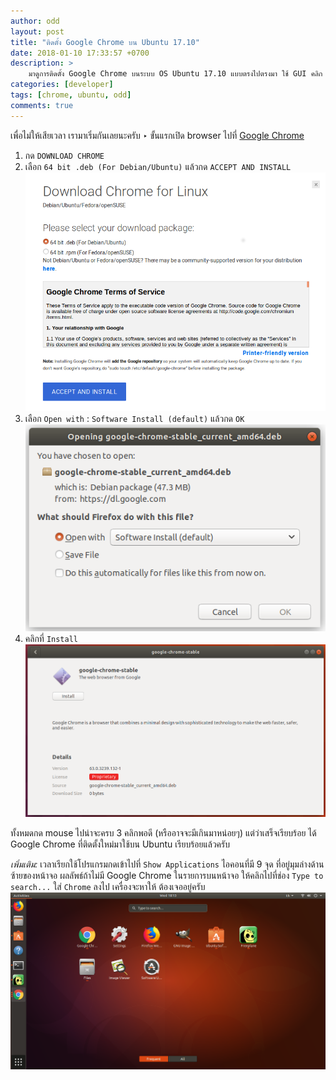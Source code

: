 ```yaml
---
author: odd
layout: post
title: "ติดตั้ง Google Chrome บน Ubuntu 17.10"
date: 2018-01-10 17:33:57 +0700
description: >
    มาดูการติดตั้ง Google Chrome บนระบบ OS Ubuntu 17.10 แบบตรงไปตรงมา ใช้ GUI คลิก ‣ คลิก ‣ คลิก ไป 3 ครั้งได้ครับ แล้วก็เสร็จเรียบร้อย :)
categories: [developer]
tags: [chrome, ubuntu, odd]
comments: true
---
```

เพื่อไม่ให้เสียเวลา เรามาเริ่มกันเลยนะครับ ‣ ขั้นแรกเปิด browser ไปที่ [Google Chrome](https://www.google.com/chrome/browser/desktop/index.html)

1. กด `DOWNLOAD CHROME`
2. เลือก `64 bit .deb (For Debian/Ubuntu)` แล้วกด `ACCEPT AND INSTALL`
![Download 64 bit .deb](/assets/img/authors/odd/2018-01-10/2018-01-10_17-07-11.png)
3. เลือก `Open with` : `Software Install (default)` แล้วกด `OK`
![Select Default Installer](/assets/img/authors/odd/2018-01-10/2018-01-10_17-07-47.png)
4. คลิกที่ `Install`
![Click to install google-chrome-stable](/assets/img/authors/odd/2018-01-10/2018-01-10_17-08-25.png)

ทั้งหมดกด mouse ไปน่าจะครบ 3 คลิกพอดี (หรืออาจจะมีเกินมาหน่อยๆ) แต่ว่าเสร็จเรียบร้อย ได้ Google Chrome ที่ติดตั้งใหม่มาใช้บน Ubuntu เรียบร้อยแล้วครับ

*เพิ่มเติม:* เวลาเรียกใช้โปรแกรมกดเข้าไปที่ `Show Applications` ไอคอนที่มี 9 จุด ที่อยู่มุมล่างด้านซ้ายของหน้าจอ ผลลัพธ์ถ้าไม่มี Google Chrome ในรายการบนหน้าจอ ให้คลิกไปที่ช่อง `Type to search...` ใส่ `Chrome` ลงไป เครื่องจะหาให้ ต้องเจออยู่ครับ
![Activities](/assets/img/authors/odd/2018-01-10/2018-01-10_18-13-14.png)